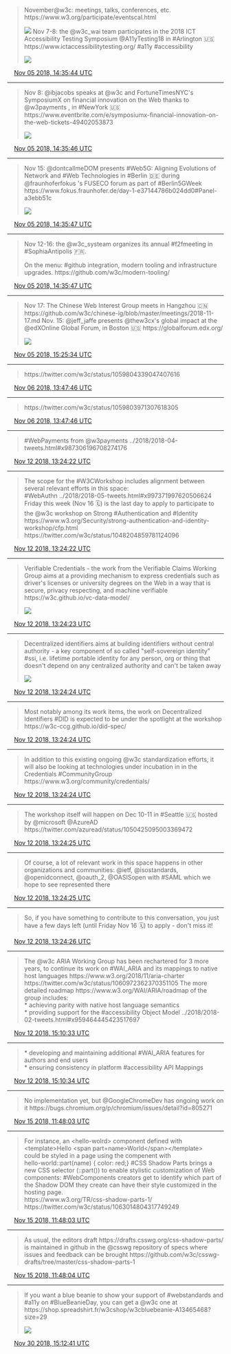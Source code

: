 > November@w3c: meetings, talks, conferences, etc\. https://www\.w3\.org/participate/eventscal\.html 
> 
> ![](../media/1059454221915951105-DrPuK_8W4AEWLWH.jpg)
> Nov 7\-8: the @w3c\_wai team participates in the 2018 ICT Accessibility Testing Symposium @A11yTesting18 in \#Arlington 🇺🇸 https://www\.ictaccessibilitytesting\.org/ \#a11y \#accessibility 
> 
> ![](../media/1059454223849537538-DrPueWpWwAAI5M8.jpg)

<img src="../media/tweet.ico" width="12" /> [Nov 05 2018, 14:35:44 UTC](https://twitter.com/w3cdevs/status/1059454221915951105)

----

> Nov 8: @ibjacobs speaks at @w3c and FortuneTimesNYC's SymposiumX on financial innovation on the Web thanks to @w3payments , in \#NewYork 🇺🇸 https://www\.eventbrite\.com/e/symposiumx\-financial\-innovation\-on\-the\-web\-tickets\-49402053873 
> 
> ![](../media/1059454226856853510-DrPu_4dWwAAoB1i.jpg)

<img src="../media/tweet.ico" width="12" /> [Nov 05 2018, 14:35:46 UTC](https://twitter.com/w3cdevs/status/1059454226856853510)

----

> Nov 15: @dontcallmeDOM presents \#Web5G: Aligning Evolutions of Network and \#Web Technologies in \#Berlin 🇩🇪 during @fraunhoferfokus 's FUSECO forum as part of \#Berlin5GWeek https://www\.fokus\.fraunhofer\.de/day\-1\-e37144786b024dd0\#Panel\-a3ebb51c 
> 
> ![](../media/1059454232896643072-DrPvnp1WkAEe6NB.jpg)

<img src="../media/tweet.ico" width="12" /> [Nov 05 2018, 14:35:47 UTC](https://twitter.com/w3cdevs/status/1059454232896643072)

----

> Nov 12\-16: the @w3c\_systeam organizes its annual \#f2fmeeting in \#SophiaAntipolis 🇫🇷\.  
>   
> On the menu: \#github integration, modern tooling and infrastructure upgrades\. https://github\.com/w3c/modern\-tooling/

<img src="../media/tweet.ico" width="12" /> [Nov 05 2018, 14:35:47 UTC](https://twitter.com/w3cdevs/status/1059454231256711168)

----

> Nov 17: The Chinese Web Interest Group meets in Hangzhou 🇨🇳  
> https://github\.com/w3c/chinese\-ig/blob/master/meetings/2018\-11\-17\.md
> Nov\. 15: @jeff\_jaffe presents @thew3cx's global impact at the @edXOnline Global Forum, in Boston 🇺🇸 https://globalforum\.edx\.org/ 
> 
> ![](../media/1066347262010363905-Dsxs9-mWwAElL26.jpg)

<img src="../media/tweet.ico" width="12" /> [Nov 05 2018, 15:25:34 UTC](https://twitter.com/w3cdevs/status/1059466762150969344)

----

> https://twitter\.com/w3c/status/1059804339047407616

<img src="../media/tweet.ico" width="12" /> [Nov 06 2018, 13:47:46 UTC](https://twitter.com/w3cdevs/status/1059804536662036482)

----

> https://twitter\.com/w3c/status/1059803971307618305

<img src="../media/tweet.ico" width="12" /> [Nov 06 2018, 13:47:46 UTC](https://twitter.com/w3cdevs/status/1059804535324098560)

----

> \#WebPayments from @w3payments \.\./2018/2018\-04\-tweets\.html\#x987306196708274176

<img src="../media/tweet.ico" width="12" /> [Nov 12 2018, 13:24:22 UTC](https://twitter.com/w3cdevs/status/1061972977120673794)

----

> The scope for the \#W3CWorkshop includes alignment between several relevant efforts in this space:   
> \#WebAuthn \.\./2018/2018\-05\-tweets\.html\#x997371997620506624
> Friday this week \(Nov 16 🗓️\) is the last day to apply to participate to the @w3c workshop on Strong \#Authentication and \#Identity https://www\.w3\.org/Security/strong\-authentication\-and\-identity\-workshop/cfp\.html  
> https://twitter\.com/w3c/status/1048204859781124096

<img src="../media/tweet.ico" width="12" /> [Nov 12 2018, 13:24:22 UTC](https://twitter.com/w3cdevs/status/1061972975690366978)

----

> Verifiable Credentials \- the work from the Verifiable Claims Working Group aims at a providing mechanism to express credentials such as driver's licenses or university degrees on the Web in a way that is  secure, privacy respecting, and machine verifiable https://w3c\.github\.io/vc\-data\-model/ 
> 
> ![](../media/1061972978475433984-DrziJkdW4AUWmhj.jpg)

<img src="../media/tweet.ico" width="12" /> [Nov 12 2018, 13:24:23 UTC](https://twitter.com/w3cdevs/status/1061972978475433984)

----

> Decentralized identifiers aims at building identifiers without central authority \- a key component of so called "self\-sovereign identity" \#ssi, i\.e\. lifetime portable identity for any person, org or thing that doesn't depend on any centralized authority and can't be taken away 
> 
> ![](../media/1061972985731563520-DrziYe1X4AE7ec9.jpg)

<img src="../media/tweet.ico" width="12" /> [Nov 12 2018, 13:24:24 UTC](https://twitter.com/w3cdevs/status/1061972985731563520)

----

> Most notably among its work items, the work on Decentralized Identifiers \#DID is expected to be under the spotlight at the workshop https://w3c\-ccg\.github\.io/did\-spec/

<img src="../media/tweet.ico" width="12" /> [Nov 12 2018, 13:24:24 UTC](https://twitter.com/w3cdevs/status/1061972983831556097)

----

> In addition to this existing ongoing @w3c standardization efforts, it will also be looking at technologies under incubation in in the Credentials \#CommunityGroup  
> https://www\.w3\.org/community/credentials/

<img src="../media/tweet.ico" width="12" /> [Nov 12 2018, 13:24:24 UTC](https://twitter.com/w3cdevs/status/1061972982044786688)

----

> The workshop itself will happen on Dec 10\-11 in \#Seattle 🇺🇸 hosted by @microsoft @AzureAD https://twitter\.com/azuread/status/1050425095003369472

<img src="../media/tweet.ico" width="12" /> [Nov 12 2018, 13:24:25 UTC](https://twitter.com/w3cdevs/status/1061972989112184834)

----

> Of course, a lot of relevant work in this space happens in other organizations and communities: @ietf, @isostandards, @openidconnect, @oauth\_2, @OASISopen with \#SAML which we hope to see represented there

<img src="../media/tweet.ico" width="12" /> [Nov 12 2018, 13:24:25 UTC](https://twitter.com/w3cdevs/status/1061972987941998593)

----

> So, if you have something to contribute to this conversation, you just have a few days left \(until Friday Nov 16 🗓️\) to apply \- don't miss it\!

<img src="../media/tweet.ico" width="12" /> [Nov 12 2018, 13:24:26 UTC](https://twitter.com/w3cdevs/status/1061972990450196480)

----

> The @w3c ARIA Working Group has been rechartered for 3 more years, to continue its work on \#WAI\_ARIA and its mappings to native host languages https://www\.w3\.org/2018/11/aria\-charter https://twitter\.com/w3c/status/1060972362370351105
> The more detailed roadmap  https://www\.w3\.org/WAI/ARIA/roadmap of the group includes:  
> \* achieving parity with native host language semantics  
> \* providing support for the \#accessibility Object Model \.\./2018/2018\-02\-tweets\.html\#x959464445423517697

<img src="../media/tweet.ico" width="12" /> [Nov 12 2018, 15:10:33 UTC](https://twitter.com/w3cdevs/status/1061999698649726976)

----

> \* developing and maintaining additional \#WAI\_ARIA features for authors and end users  
> \* ensuring consistency in platform \#accessibility API Mappings

<img src="../media/tweet.ico" width="12" /> [Nov 12 2018, 15:10:34 UTC](https://twitter.com/w3cdevs/status/1061999701568950272)

----

> No implementation yet, but @GoogleChromeDev has ongoing work on it https://bugs\.chromium\.org/p/chromium/issues/detail?id\=805271

<img src="../media/tweet.ico" width="12" /> [Nov 15 2018, 11:48:03 UTC](https://twitter.com/w3cdevs/status/1063035901243219968)

----

> For instance, an &lt;hello\-wolrd&gt; component defined with  
>   &lt;template&gt;Hello &lt;span part\=name&gt;World&lt;/span&gt;&lt;/template&gt;  
> could be styled in a page using the compenent with  
>   hello\-world::part\(name\) \{ color: red;\}
> \#CSS Shadow Parts brings a new CSS selector \(::part\(\)\) to enable stylistic customization of Web components: \#WebComponents creators get to identify which part of the Shadow DOM they create can have their style customized in the hosting page\.  
> https://www\.w3\.org/TR/css\-shadow\-parts\-1/ https://twitter\.com/w3c/status/1063014804317749249

<img src="../media/tweet.ico" width="12" /> [Nov 15 2018, 11:48:03 UTC](https://twitter.com/w3cdevs/status/1063035899842322432)

----

> As usual, the editors draft https://drafts\.csswg\.org/css\-shadow\-parts/ is maintained in github in the @csswg repository of specs where issues and feedback can be brought https://github\.com/w3c/csswg\-drafts/tree/master/css\-shadow\-parts\-1

<img src="../media/tweet.ico" width="12" /> [Nov 15 2018, 11:48:04 UTC](https://twitter.com/w3cdevs/status/1063035903269052416)

----

> If you want a blue beanie to show your support of \#webstandards and \#a11y on \#BlueBeanieDay, you can get a @w3c one at https://shop\.spreadshirt\.fr/w3cshop/w3cbluebeanie\-A13465468?size\=29 
> 
> ![](../media/1068523214198853637-DtQoEpkU4AIlBD5.jpg)

<img src="../media/tweet.ico" width="12" /> [Nov 30 2018, 15:12:41 UTC](https://twitter.com/w3cdevs/status/1068523214198853637)